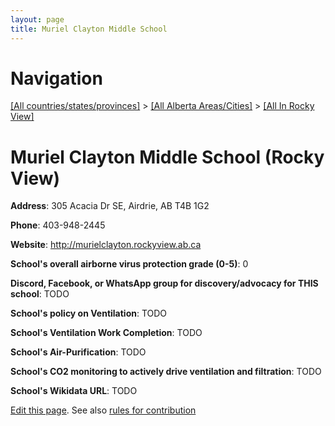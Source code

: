 ```yaml
---
layout: page
title: Muriel Clayton Middle School
---
```

# Navigation

[[All countries/states/provinces]](../../..) > [[All Alberta Areas/Cities]](../..) > [[All In Rocky View]](..)

# Muriel Clayton Middle School (Rocky View)

**Address**: 305 Acacia Dr SE, Airdrie, AB T4B 1G2

**Phone**: 403-948-2445

**Website**: <http://murielclayton.rockyview.ab.ca>

**School's overall airborne virus protection grade (0-5)**: 0

**Discord, Facebook, or WhatsApp group for discovery/advocacy for THIS school**: TODO

**School's policy on Ventilation**: TODO

**School's Ventilation Work Completion**: TODO

**School's Air-Purification**: TODO

**School's CO2 monitoring to actively drive ventilation and filtration**: TODO

**School's Wikidata URL**: TODO


[Edit this page](https://github.com/ventilate-schools/AB/edit/main/./Rocky_View/Muriel_Clayton_Middle_School.md). See also [rules for contribution](../../../contribution-rules/)